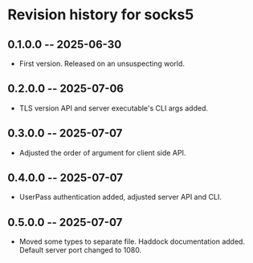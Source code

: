 # Revision history for socks5

## 0.1.0.0 -- 2025-06-30

- First version. Released on an unsuspecting world.

## 0.2.0.0 -- 2025-07-06

- TLS version API and server executable's CLI args added.

## 0.3.0.0 -- 2025-07-07

- Adjusted the order of argument for client side API.

## 0.4.0.0 -- 2025-07-07

- UserPass authentication added, adjusted server API and CLI.

## 0.5.0.0 -- 2025-07-07

- Moved some types to separate file. Haddock documentation added. Default server port changed to 1080.
